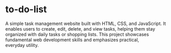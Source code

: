# to-do-list
A simple task management website built with HTML, CSS, and JavaScript. It enables users to create, edit, delete, and view tasks, helping them stay organized with daily tasks or shopping lists. This project showcases fundamental web development skills and emphasizes practical, everyday utility.
